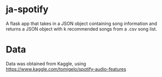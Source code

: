 # ja-spotify
A flask app that takes in a JSON object containing song information and returns a JSON object with  k recommended songs from a .csv song list.

# Data
Data was obtained from Kaggle, using https://www.kaggle.com/tomigelo/spotify-audio-features